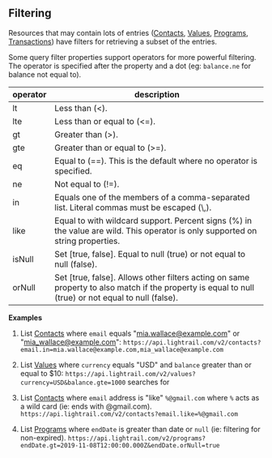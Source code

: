 ## Filtering

Resources that may contain lots of entries ([Contacts](#reference/0/contacts/list-contacts), [Values](#reference/0/values/list-values), [Programs](#reference/0/programs/list-programs), [Transactions](#reference/0/transactions)) have filters for retrieving a subset of the entries.

Some query filter properties support operators for more powerful filtering.  The operator is specified after the property and a dot (eg: `balance.ne` for balance not equal to).

| operator | description |
|----------|-------------|
| lt       | Less than (&lt;). |
| lte      | Less than or equal to (&lt;=). |
| gt       | Greater than (&gt;). |
| gte      | Greater than or equal to (&gt;=). |
| eq       | Equal to (==).  This is the default where no operator is specified. |
| ne       | Not equal to (!=). |
| in       | Equals one of the members of a comma-separated list.  Literal commas must be escaped (\\,). |
| like     | Equal to with wildcard support.  Percent signs (%) in the value are wild.  This operator is only supported on string properties. |
| isNull   | Set [true, false]. Equal to null (true) or not equal to null (false). |
| orNull   | Set [true, false]. Allows other filters acting on same property to also match if the property is equal to null (true) or not equal to null (false). |

**Examples**

1. List [Contacts](#reference/0/contacts/list-contacts) where `email` equals "mia.wallace@example.com" or "mia_wallace@example.com":
`https://api.lightrail.com/v2/contacts?email.in=mia.wallace@example.com,mia_wallace@example.com`

2. List [Values](#reference/0/values/list-values) where `currency` equals "USD" and `balance` greater than or equal to $10:
`https://api.lightrail.com/v2/values?currency=USD&balance.gte=1000` searches for 

3. List [Contacts](#reference/0/contacts/list-contacts) where `email` address is "like" `%@gmail.com` where `%` acts as a wild card (ie: ends with @gmail.com).
`https://api.lightrail.com/v2/contacts?email.like=%@gmail.com` 

4. List [Programs](#reference/0/programs/list-programs) where `endDate` is greater than date or `null` (ie: filtering for non-expired).
`https://api.lightrail.com/v2/programs?endDate.gt=2019-11-08T12:00:00.000Z&endDate.orNull=true` 
